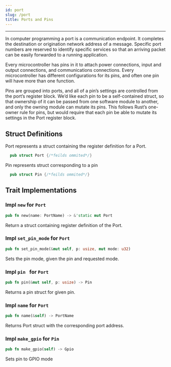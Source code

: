 ```yaml
---
id: port
slug: /port
title: Ports and Pins
---
```



----

In computer programming a port is a communication endpoint. It completes the
destination or origination network address of a message. Specific port numbers
are reserved to identify specific services so that an arriving packet can be
easily forwarded to a running application.

Every microcontroller has pins in it to attach power connections, input and
output connections, and communications connections. Every microcontroller has
different configurations for its pins, and often one pin will have more than one
function.

Pins are grouped into ports, and all of a pin’s settings are controlled from the
port’s register block. We’d like each pin to be a self-contained struct, so that
ownership of it can be passed from one software module to another, and only the
owning module can mutate its pins. This follows Rust’s one-owner rule for pins,
but would require that each pin be able to mutate its settings in the Port
register block.

## Struct Definitions

Port represents a struct containing the register definition for a Port.

```rust
  pub struct Port {/*feilds ommited*/}
```

Pin represents struct corresponding to a pin

```rust
  pub struct Pin {/*feilds ommited*/}
```

## Trait Implementations

### Impl `new` for `Port`

```rust
pub fn new(name: PortName) -> &'static mut Port
```

Return a struct containing register definition of the Port.

### Impl `set_pin_mode` for `Port`

```rust
pub fn set_pin_mode(&mut self, p: usize, mut mode: u32)
```

Sets the pin mode, given the pin and requested mode.

### Impl `pin ` for `Port`

```rust
pub fn pin(&mut self, p: usize) -> Pin
```

Returns a pin struct for given pin.

### Impl `name` for `Port`

```rust
pub fn name(&self) -> PortName
```

Returns Port struct with the corresponding port address.

### Impl `make_gpio` for `Pin`

```rust
pub fn make_gpio(self) -> Gpio
```

Sets pin to GPIO mode
